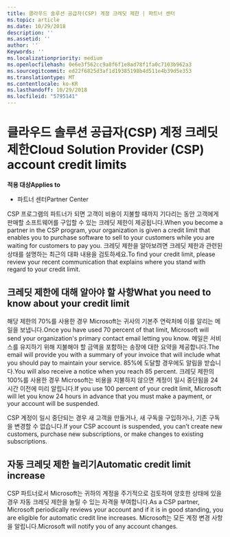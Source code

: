 ```yaml
---
title: 클라우드 솔루션 공급자(CSP) 계정 크레딧 제한 | 파트너 센터
ms.topic: article
ms.date: 10/29/2018
description: ''
ms.assetid: ''
author: ''
Keywords: ''
ms.localizationpriority: medium
ms.openlocfilehash: 0e6e3f562cc9a8f6f1e8ad78f1fa0c7103b962a3
ms.sourcegitcommit: ed22f6825d3af1d19385198b4d511e4b39d5e353
ms.translationtype: MT
ms.contentlocale: ko-KR
ms.lasthandoff: 10/29/2018
ms.locfileid: "5795141"
---
```

# <a name="cloud-solution-provider-csp-account-credit-limits"></a><span data-ttu-id="135da-102">클라우드 솔루션 공급자(CSP) 계정 크레딧 제한</span><span class="sxs-lookup"><span data-stu-id="135da-102">Cloud Solution Provider (CSP) account credit limits</span></span>

**<span data-ttu-id="135da-103">적용 대상</span><span class="sxs-lookup"><span data-stu-id="135da-103">Applies to</span></span>**

- <span data-ttu-id="135da-104">파트너 센터</span><span class="sxs-lookup"><span data-stu-id="135da-104">Partner Center</span></span>

<span data-ttu-id="135da-105">CSP 프로그램의 파트너가 되면 고객이 비용이 지불할 때까지 기다리는 동안 고객에게 판매할 소프트웨어를 구입할 수 있는 크레딧 제한이 제공됩니다.</span><span class="sxs-lookup"><span data-stu-id="135da-105">When you become a partner in the CSP program, your organization is given a credit limit that enables you to purchase software to sell to your customers while you are waiting for customers to pay you.</span></span> <span data-ttu-id="135da-106">크레딧 제한을 알아보려면 크레딧 제한과 관련된 상태를 설명하는 최근의 대화 내용을 검토하세요.</span><span class="sxs-lookup"><span data-stu-id="135da-106">To find your credit limit, please review your recent communication that explains where you stand with regard to your credit limit.</span></span>  

## <a name="what-you-need-to-know-about-your-credit-limit"></a><span data-ttu-id="135da-107">크레딧 제한에 대해 알아야 할 사항</span><span class="sxs-lookup"><span data-stu-id="135da-107">What you need to know about your credit limit</span></span>

<span data-ttu-id="135da-108">해당 제한의 70%를 사용한 경우 Microsoft는 귀사의 기본주 연락처에 이를 알리는 메일을 보냅니다.</span><span class="sxs-lookup"><span data-stu-id="135da-108">Once you have used 70 percent of that limit, Microsoft will send your organization's primary contact email letting you know.</span></span> <span data-ttu-id="135da-109">메일은 서비스를 유지하기 위해 지불해야 할 금액을 포함하는 송장에 대한 요약을 제공합니다.</span><span class="sxs-lookup"><span data-stu-id="135da-109">The email will provide you with a summary of your invoice that will include what you should pay to maintain your service.</span></span> <span data-ttu-id="135da-110">85%에 도달할 경우에도 알림을 받습니다.</span><span class="sxs-lookup"><span data-stu-id="135da-110">You will also receive a notice when you reach 85 percent.</span></span> <span data-ttu-id="135da-111">크레딧 제한의 100%를 사용한 경우 Microsoft는 비용을 지불하지 않으면 계정이 일시 중단됨을 24시간 이전에 미리 알립니다.</span><span class="sxs-lookup"><span data-stu-id="135da-111">If you use 100 percent of your credit limit, Microsoft will let you know 24 hours in advance that you must make a payment, or your account will be suspended.</span></span> 

<span data-ttu-id="135da-112">CSP 계정이 일시 중단되는 경우 새 고객을 만들거나, 새 구독을 구입하거나, 기존 구독을 변경할 수 없습니다.</span><span class="sxs-lookup"><span data-stu-id="135da-112">If your CSP account is suspended, you can’t create new customers, purchase new subscriptions, or make changes to existing subscriptions.</span></span>

## <a name="automatic-credit-limit-increase"></a><span data-ttu-id="135da-113">자동 크레딧 제한 늘리기</span><span class="sxs-lookup"><span data-stu-id="135da-113">Automatic credit limit increase</span></span>

<span data-ttu-id="135da-114">CSP 파트너로서 Microsoft는 귀하의 계정을 주기적으로 검토하여 양호한 상태에 있을 경우 자동 크레딧 제한을 늘릴 수 있는 자격을 부여합니다.</span><span class="sxs-lookup"><span data-stu-id="135da-114">As a CSP partner, Microsoft periodically reviews your account and if it is in good standing, you are eligible for automatic credit line increases.</span></span> <span data-ttu-id="135da-115">Microsoft는 모든 계정 변경 사항을 알립니다.</span><span class="sxs-lookup"><span data-stu-id="135da-115">Microsoft will notify you of any account changes.</span></span> 